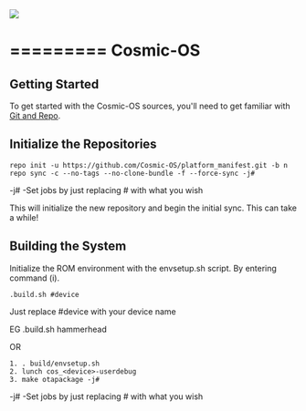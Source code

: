<img src="https://github.com/Cosmic-OS/platform_manifest/raw/n/cosmic-os-logo.png"> 

=========
Cosmic-OS
=========

Getting Started 
--------------- 
To get started with the Cosmic-OS sources, you'll need to get 
familiar with [Git and Repo](http://source.android.com/source/version-control.html). 

Initialize the Repositories 
---------------------------

    repo init -u https://github.com/Cosmic-OS/platform_manifest.git -b n
    repo sync -c --no-tags --no-clone-bundle -f --force-sync -j# 

 -j# -Set jobs by just replacing # with what you wish

This will initialize the new repository and begin the initial sync. This can take a while!

Building the System 
-------------------
 Initialize the ROM environment with the envsetup.sh script. By entering command (i).

    .build.sh #device

 Just replace #device with your device name 

 EG 
    .build.sh hammerhead 

 OR

    1. . build/envsetup.sh
    2. lunch cos_<device>-userdebug
    3. make otapackage -j#
 
  -j# -Set jobs by just replacing # with what you wish
